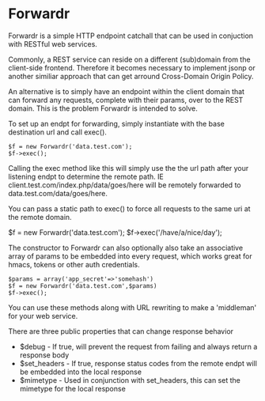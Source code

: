 # Forwardr  

Forwardr is a simple HTTP endpoint catchall that can be used in conjuction with RESTful web services.

Commonly, a REST service can reside on a different (sub)domain from the client-side frontend.  Therefore it
becomes necessary to implement jsonp or another similiar approach that can get arround Cross-Domain Origin Policy.

An alternative is to simply have an endpoint within the client domain that can forward any requests, complete with their params,
over to the REST domain.  This is the problem Forwardr is intended to solve.

To set up an endpt for forwarding, simply instantiate with the base destination url and call exec().

    $f = new Forwardr('data.test.com');
    $f->exec();

Calling the exec method like this will simply use the the url path after your listening endpt to determine the remote path.
IE client.test.com/index.php/data/goes/here will be remotely forwarded to data.test.com/data/goes/here.

You can pass a static path to exec() to force all requests to the same uri at the remote domain.

   $f = new Forwardr('data.test.com');
   $f->exec('/have/a/nice/day'); 

The constructor to Forwardr can also optionally also take an associative array of params to be embedded into every request, which
works great for hmacs, tokens or other auth credentials.

    $params = array('app_secret'=>'somehash')
    $f = new Forwardr('data.test.com',$params)
    $f->exec();

You can use these methods along with URL rewriting to make a 'middleman' for your web service.

There are three public properties that can change response behavior

* $debug - If true, will prevent the request from failing and always return a response body
* $set_headers - If true, response status codes from the remote endpt will be embedded into the local response
* $mimetype - Used in conjunction with set_headers, this can set the mimetype for the local response
